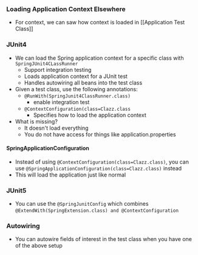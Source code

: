 ### Loading Application Context Elsewhere
- For context, we can saw how context is loaded in [[Application Test Class]] 
### JUnit4
- We can load the Spring application context for a specific class with `SpringJUnit4CLassRunner`
	- Support integration testing
	- Loads application context for a JUnit test
	- Handles autowiring all beans into the test class
- Given a test class, use the following annotations: 
	- `@RunWith(SpringJunit4ClassRunner.class)` 
		- enable integration test
	- `@ContextConfiguration(class=Clazz.class`
		- Specifies how to load the application context
- What is missing?
	- It doesn't load everything
	- You do not have access for things like application.properties
#### SpringApplicationConfiguration
- Instead of using `@ContextConfiguration(class=Clazz.class)`, you can use `@SpringApplicationConfiguration(class=Clazz.class)` instead
- This will load the application just like normal
### JUnit5
* You can use the `@SpringJunitConfig` which combines `@ExtendWith(SpringExtension.class) and @ContextConfiguration`
### Autowiring
- You can autowire fields of interest in the test class when you have one of the above setup